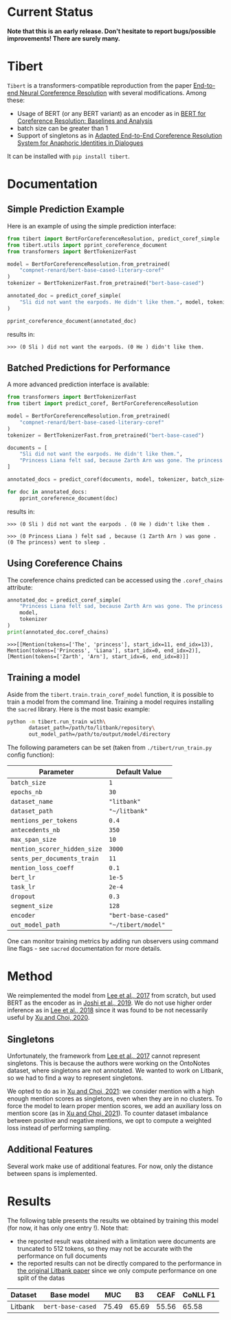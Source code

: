 # Current Status

**Note that this is an early release. Don't hesitate to report bugs/possible improvements! There are surely many.**


# Tibert

`Tibert` is a transformers-compatible reproduction from the paper [End-to-end Neural Coreference Resolution](https://aclanthology.org/D17-1018/) with several modifications. Among these:

- Usage of BERT (or any BERT variant) as an encoder as in [BERT for Coreference Resolution: Baselines and Analysis](https://aclanthology.org/D19-1588/)
- batch size can be greater than 1
- Support of singletons as in [Adapted End-to-End Coreference Resolution System for Anaphoric Identities in Dialogues](https://aclanthology.org/2021.codi-sharedtask.6)
  
  
It can be installed with `pip install tibert`.


# Documentation

## Simple Prediction Example

Here is an example of using the simple prediction interface:

```python
from tibert import BertForCoreferenceResolution, predict_coref_simple
from tibert.utils import pprint_coreference_document
from transformers import BertTokenizerFast

model = BertForCoreferenceResolution.from_pretrained(
    "compnet-renard/bert-base-cased-literary-coref"
)
tokenizer = BertTokenizerFast.from_pretrained("bert-base-cased")

annotated_doc = predict_coref_simple(
    "Sli did not want the earpods. He didn't like them.", model, tokenizer
)

pprint_coreference_document(annotated_doc)
```

results in:

`>>> (0 Sli ) did not want the earpods. (0 He ) didn't like them.`


## Batched Predictions for Performance

A more advanced prediction interface is available:

```python
from transformers import BertTokenizerFast
from tibert import predict_coref, BertForCoreferenceResolution

model = BertForCoreferenceResolution.from_pretrained(
    "compnet-renard/bert-base-cased-literary-coref"
)
tokenizer = BertTokenizerFast.from_pretrained("bert-base-cased")

documents = [
    "Sli did not want the earpods. He didn't like them.",
    "Princess Liana felt sad, because Zarth Arn was gone. The princess went to sleep.",
]

annotated_docs = predict_coref(documents, model, tokenizer, batch_size=2)

for doc in annotated_docs:
    pprint_coreference_document(doc)
```

results in:

`>>> (0 Sli ) did not want the earpods . (0 He ) didn't like them .`

`>>> (0 Princess Liana ) felt sad , because (1 Zarth Arn ) was gone . (0 The princess) went to sleep .`


## Using Coreference Chains

The coreference chains predicted can be accessed using the `.coref_chains` attribute:

```python
annotated_doc = predict_coref_simple(
    "Princess Liana felt sad, because Zarth Arn was gone. The princess went to sleep.",
    model,
    tokenizer
)
print(annotated_doc.coref_chains)
```

`>>>[[Mention(tokens=['The', 'princess'], start_idx=11, end_idx=13), Mention(tokens=['Princess', 'Liana'], start_idx=0, end_idx=2)], [Mention(tokens=['Zarth', 'Arn'], start_idx=6, end_idx=8)]]`


## Training a model

Aside from the `tibert.train.train_coref_model` function, it is possible to train a model from the command line. Training a model requires installing the `sacred` library. Here is the most basic example:

```sh
python -m tibert.run_train with\
       dataset_path=/path/to/litbank/repository\
       out_model_path=/path/to/output/model/directory
```

The following parameters can be set (taken from `./tibert/run_train.py` config function):

| Parameter                    | Default Value       |
|------------------------------|---------------------|
| `batch_size`                 | `1`                 |
| `epochs_nb`                  | `30`                |
| `dataset_name`               | `"litbank"`         |
| `dataset_path`               | `"~/litbank"`       |
| `mentions_per_tokens`        | `0.4`               |
| `antecedents_nb`             | `350`               |
| `max_span_size`              | `10`                |
| `mention_scorer_hidden_size` | `3000`              |
| `sents_per_documents_train`  | `11`                |
| `mention_loss_coeff`         | `0.1`               |
| `bert_lr`                    | `1e-5`              |
| `task_lr`                    | `2e-4`              |
| `dropout`                    | `0.3`               |
| `segment_size`               | `128`               |
| `encoder`                    | `"bert-base-cased"` |
| `out_model_path`             | `"~/tibert/model"`  |


One can monitor training metrics by adding run observers using command line flags - see `sacred` documentation for more details.


# Method

We reimplemented the model from [Lee et al., 2017](https://aclanthology.org/D17-1018/) from scratch, but used BERT as the encoder as in [Joshi et al., 2019](https://aclanthology.org/D19-1588/). We do not use higher order inference as in [Lee et al., 2018](https://aclanthology.org/N18-2108/) since it was found to be not necessarily useful by [Xu and Choi, 2020](https://aclanthology.org/2020.emnlp-main.686/).

## Singletons

Unfortunately, the framework from [Lee et al., 2017](https://aclanthology.org/D17-1018/) cannot represent singletons. This is because the authors were working on the OntoNotes dataset, where singletons are not annotated. We wanted to work on Litbank, so we had to find a way to represent singletons.

We opted to do as in [Xu and Choi, 2021](https://aclanthology.org/2021.codi-sharedtask.6/): we consider mention with a high enough mention scores as singletons, even when they are in no clusters. To force the model to learn proper mention scores, we add an auxiliary loss on mention score (as in [Xu and Choi, 2021](https://aclanthology.org/2021.codi-sharedtask.6/)). To counter dataset imbalance between positive and negative mentions, we opt to compute a weighted loss instead of performing sampling.

## Additional Features

Several work make use of additional features. For now, only the distance between spans is implemented.


# Results

The following table presents the results we obtained by training this model (for now, it has only one entry !). Note that:

- the reported result was obtained with a limitation were documents are truncated to 512 tokens, so they may not be accurate with the performance on full documents
- the reported results can not be directly compared to the performance in [the original Litbank paper](https://arxiv.org/abs/1912.01140) since we only compute performance on one split of the datas

| Dataset | Base model        | MUC   | B3    | CEAF  | CoNLL F1 |
|---------|-------------------|-------|-------|-------|----------|
| Litbank | `bert-base-cased` | 75.49 | 65.69 | 55.56 | 65.58    |
